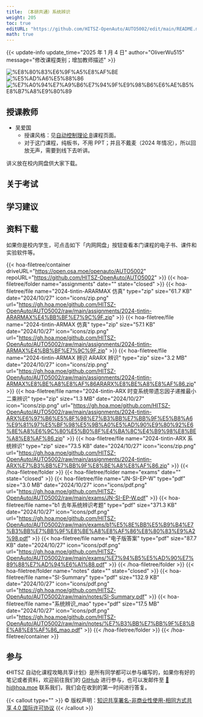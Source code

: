 ```yaml
---
title: （本研共通）系统辨识
weight: 205
toc: true
editURL: "https://github.com/HITSZ-OpenAuto/AUTO5002/edit/main/README.md"
math: true
---
```


{{< update-info update_time="2025 年 1 月 4 日" author="OliverWu515" message="修改课程类别；增加教师描述" >}}

<div class="img-div hx-mt-4 hx-flex-row hx-justify-start hx-items-center">

![%E8%80%83%E6%9F%A5%E8%AF%BE](https://img.shields.io/badge/%E8%80%83%E6%9F%A5%E8%AF%BE-green)
![%E5%AD%A6%E5%88%86](https://img.shields.io/badge/%E5%AD%A6%E5%88%86-2-moccasin)
![%E7%A0%94%E7%A9%B6%E7%94%9F%E9%98%B6%E6%AE%B5%E8%B7%A8%E9%80%89](https://img.shields.io/badge/%E7%A0%94%E7%A9%B6%E7%94%9F%E9%98%B6%E6%AE%B5%E8%B7%A8%E9%80%89-lightskyblue)

</div>

<!--
<div class="img-div hx-mt-4 hx-flex-row hx-justify-start hx-items-center">

![%E6%88%90%E7%BB%A9%E6%9E%84%E6%88%90](https://img.shields.io/badge/%E6%88%90%E7%BB%A9%E6%9E%84%E6%88%90-gold)
![%E4%BD%9C%E4%B8%9A40%](https://img.shields.io/badge/%E4%BD%9C%E4%B8%9A-40%25-wheat)
![%E6%9C%9F%E6%9C%AB%E8%80%83%E8%AF%9560%](https://img.shields.io/badge/%E6%9C%9F%E6%9C%AB%E8%80%83%E8%AF%95-60%25-wheat)
</div>

-->

## 授课教师

- 吴爱国
  - 授课风格：见[自动控制理论 B](https://hoa.moe/docs/junior-spring/auto3001b/)课程页面。
  - 对于这门课程，纯板书，不用 PPT；并且不戴麦（2024 年情况），所以回放无声，需要到线下去听讲。

讲义放在校内网盘供大家下载。

## 关于考试



## 学习建议

## 资料下载

如果你是校内学生，可点击如下「内网网盘」按钮查看本门课程的电子书、课件和实验软件等。

{{< hoa-filetree/container driveURL="https://open.osa.moe/openauto/AUTO5002" repoURL="https://github.com/HITSZ-OpenAuto/AUTO5002" >}}
  {{< hoa-filetree/folder name="assignments" date="" state="closed" >}}
    {{< hoa-filetree/file name="2024-tintin-ARARMAX 仿真" type="zip" size="61.7 KB" date="2024/10/27" icon="icons/zip.png" url="https://gh.hoa.moe/github.com/HITSZ-OpenAuto/AUTO5002/raw/main/assignments/2024-tintin-ARARMAX%E4%BB%BF%E7%9C%9F.zip" >}}
    {{< hoa-filetree/file name="2024-tintin-ARMAX 仿真" type="zip" size="57.1 KB" date="2024/10/27" icon="icons/zip.png" url="https://gh.hoa.moe/github.com/HITSZ-OpenAuto/AUTO5002/raw/main/assignments/2024-tintin-ARMAX%E4%BB%BF%E7%9C%9F.zip" >}}
    {{< hoa-filetree/file name="2024-tintin-ARMAX 辨识 ARARX 辨识" type="zip" size="3.2 MB" date="2024/10/27" icon="icons/zip.png" url="https://gh.hoa.moe/github.com/HITSZ-OpenAuto/AUTO5002/raw/main/assignments/2024-tintin-ARMAX%E8%BE%A8%E8%AF%86ARARX%E8%BE%A8%E8%AF%86.zip" >}}
    {{< hoa-filetree/file name="2024-tintin-ARX 时变系统带遗忘因子递推最小二乘辨识" type="zip" size="1.3 MB" date="2024/10/27" icon="icons/zip.png" url="https://gh.hoa.moe/github.com/HITSZ-OpenAuto/AUTO5002/raw/main/assignments/2024-tintin-ARX%E6%97%B6%E5%8F%98%E7%B3%BB%E7%BB%9F%E5%B8%A6%E9%81%97%E5%BF%98%E5%9B%A0%E5%AD%90%E9%80%92%E6%8E%A8%E6%9C%80%E5%B0%8F%E4%BA%8C%E4%B9%98%E8%BE%A8%E8%AF%86.zip" >}}
    {{< hoa-filetree/file name="2024-tintin-ARX 系统辨识" type="zip" size="73.5 KB" date="2024/10/27" icon="icons/zip.png" url="https://gh.hoa.moe/github.com/HITSZ-OpenAuto/AUTO5002/raw/main/assignments/2024-tintin-ARX%E7%B3%BB%E7%BB%9F%E8%BE%A8%E8%AF%86.zip" >}}
  {{< /hoa-filetree/folder >}}
  {{< hoa-filetree/folder name="exams" date="" state="closed" >}}
    {{< hoa-filetree/file name="JN-SI-EP-W" type="pdf" size="3.0 MB" date="2024/10/27" icon="icons/pdf.png" url="https://gh.hoa.moe/github.com/HITSZ-OpenAuto/AUTO5002/raw/main/exams/JN-SI-EP-W.pdf" >}}
    {{< hoa-filetree/file name="b1 去年系统辨识考题" type="pdf" size="371.3 KB" date="2024/10/27" icon="icons/pdf.png" url="https://gh.hoa.moe/github.com/HITSZ-OpenAuto/AUTO5002/raw/main/exams/b1%E5%8E%BB%E5%B9%B4%E7%B3%BB%E7%BB%9F%E8%BE%A8%E8%AF%86%E8%80%83%E9%A2%98.pdf" >}}
    {{< hoa-filetree/file name="电子版答案" type="pdf" size="87.7 KB" date="2024/10/27" icon="icons/pdf.png" url="https://gh.hoa.moe/github.com/HITSZ-OpenAuto/AUTO5002/raw/main/exams/%E7%94%B5%E5%AD%90%E7%89%88%E7%AD%94%E6%A1%88.pdf" >}}
  {{< /hoa-filetree/folder >}}
  {{< hoa-filetree/folder name="notes" date="" state="closed" >}}
    {{< hoa-filetree/file name="SI-Summary" type="pdf" size="132.9 KB" date="2024/10/27" icon="icons/pdf.png" url="https://gh.hoa.moe/github.com/HITSZ-OpenAuto/AUTO5002/raw/main/notes/SI-Summary.pdf" >}}
    {{< hoa-filetree/file name="系统辨识_mao" type="pdf" size="17.5 MB" date="2024/10/27" icon="icons/pdf.png" url="https://gh.hoa.moe/github.com/HITSZ-OpenAuto/AUTO5002/raw/main/notes/%E7%B3%BB%E7%BB%9F%E8%BE%A8%E8%AF%86_mao.pdf" >}}
  {{< /hoa-filetree/folder >}}
{{< /hoa-filetree/container >}}

## 参与

《HITSZ 自动化课程攻略共享计划》是所有同学都可以参与编写的，如果你有好的笔记或者资料，欢迎前往我们的 [GitHub](https://github.com/HITSZ-OpenAuto) 进行参与，也可以发邮件至 [📮hi@hoa.moe](mailto:hi@hoa.moe) 联系我们，我们会在收到的第一时间进行答复。

{{< callout type="" >}}
  © 版权声明：[知识共享署名-非商业性使用-相同方式共享 4.0 国际许可协议](https://creativecommons.org/licenses/by-nc-sa/4.0/)
{{< /callout >}}
